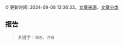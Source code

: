 :alarm_clock: 更新时间: 2024-09-08 13:36:33。[文章来源](/README.md)、[文章分类](/TAGS.md)

## 报告


> 关键字：`报告`、`月报`



